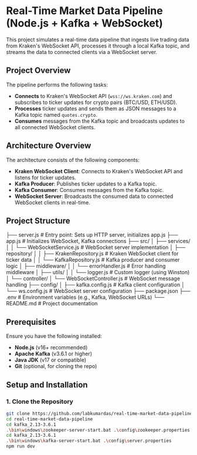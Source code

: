 # Real-Time Market Data Pipeline (Node.js + Kafka + WebSocket)

This project simulates a real-time data pipeline that ingests live trading data from Kraken's WebSocket API, processes it through a local Kafka topic, and streams the data to connected clients via a WebSocket server.

## Project Overview

The pipeline performs the following tasks:

- **Connects** to Kraken's WebSocket API (`wss://ws.kraken.com`) and subscribes to ticker updates for crypto pairs (BTC/USD, ETH/USD).
- **Processes** ticker updates and sends them as JSON messages to a Kafka topic named `quotes.crypto`.
- **Consumes** messages from the Kafka topic and broadcasts updates to all connected WebSocket clients.

## Architecture Overview

The architecture consists of the following components:

- **Kraken WebSocket Client**: Connects to Kraken's WebSocket API and listens for ticker updates.
- **Kafka Producer**: Publishes ticker updates to a Kafka topic.
- **Kafka Consumer**: Consumes messages from the Kafka topic.
- **WebSocket Server**: Broadcasts the consumed data to connected WebSocket clients in real-time.

## Project Structure
 ├── server.js # Entry point: Sets up HTTP server, initializes app.js
├── app.js # Initializes WebSocket, Kafka connections
├── src/
│ ├── services/
│ │ └── WebSocketService.js # WebSocket server implementation
│ ├── repository/
│ │ ├── KrakenRepository.js # Kraken WebSocket client for ticker data
│ │ └── KafkaRepository.js # Kafka producer and consumer logic
│ ├── middleware/
│ │ └── errorHandler.js # Error handling middleware
│ ├── utils/
│ │ └── logger.js # Custom logger (using Winston)
│ └── controller/
│ └── WebSocketController.js # WebSocket message handling
├── config/
│ ├── kafka.config.js # Kafka client configuration
│ └── ws.config.js # WebSocket server configuration
├── package.json
├── .env # Environment variables (e.g., Kafka, WebSocket URLs)
└── README.md # Project documentation
 


## Prerequisites

Ensure you have the following installed:

- **Node.js** (v16+ recommended)
- **Apache Kafka** (v3.6.1 or higher)
- **Java JDK** (v17 or compatible)
- **Git** (optional, for cloning the repo)

## Setup and Installation

### 1. Clone the Repository

```bash
git clone https://github.com/labkumardas/real-time-market-data-pipeline.git
cd real-time-market-data-pipeline
cd kafka_2.13-3.6.1
.\bin\windows\zookeeper-server-start.bat .\config\zookeeper.properties
cd kafka_2.13-3.6.1
.\bin\windows\kafka-server-start.bat .\config\server.properties
npm run dev

 

